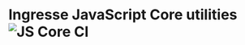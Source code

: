 # Ingresse JavaScript Core utilities ![JS Core CI](https://github.com/ingresse/js-core/workflows/JS%20Core%20CI/badge.svg)

